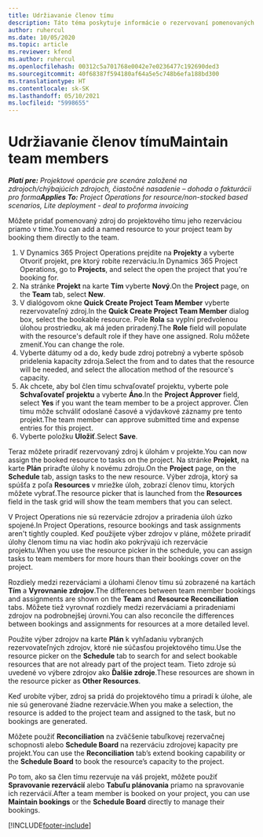 ```yaml
---
title: Udržiavanie členov tímu
description: Táto téma poskytuje informácie o rezervovaní pomenovaných zdrojov pre projektové tímy a ich priradení k úlohám.
author: ruhercul
ms.date: 10/05/2020
ms.topic: article
ms.reviewer: kfend
ms.author: ruhercul
ms.openlocfilehash: 00312c5a701768e0042e7e0236477c192690ded3
ms.sourcegitcommit: 40f68387f594180af64a5e5c748b6efa188bd300
ms.translationtype: HT
ms.contentlocale: sk-SK
ms.lasthandoff: 05/10/2021
ms.locfileid: "5998655"
---
```

# <a name="maintain-team-members"></a><span data-ttu-id="b2f01-103">Udržiavanie členov tímu</span><span class="sxs-lookup"><span data-stu-id="b2f01-103">Maintain team members</span></span>

<span data-ttu-id="b2f01-104">_**Platí pre:** Projektové operácie pre scenáre založené na zdrojoch/chýbajúcich zdrojoch, čiastočné nasadenie – dohoda o fakturácii pro forma_</span><span class="sxs-lookup"><span data-stu-id="b2f01-104">_**Applies To:** Project Operations for resource/non-stocked based scenarios, Lite deployment - deal to proforma invoicing_</span></span>

<span data-ttu-id="b2f01-105">Môžete pridať pomenovaný zdroj do projektového tímu jeho rezerváciou priamo v tíme.</span><span class="sxs-lookup"><span data-stu-id="b2f01-105">You can add a named resource to your project team by booking them directly to the team.</span></span>

1. <span data-ttu-id="b2f01-106">V Dynamics 365 Project Operations prejdite na **Projekty** a vyberte Otvoriť projekt, pre ktorý robíte rezerváciu.</span><span class="sxs-lookup"><span data-stu-id="b2f01-106">In Dynamics 365 Project Operations, go to **Projects**, and select the open the project that you're booking for.</span></span>
2. <span data-ttu-id="b2f01-107">Na stránke **Projekt** na karte **Tím** vyberte **Nový**.</span><span class="sxs-lookup"><span data-stu-id="b2f01-107">On the **Project** page, on the **Team** tab, select **New**.</span></span> 
3. <span data-ttu-id="b2f01-108">V dialógovom okne **Quick Create Project Team Member** vyberte rezervovateľný zdroj.</span><span class="sxs-lookup"><span data-stu-id="b2f01-108">In the **Quick Create Project Team Member** dialog box, select the bookable resource.</span></span> <span data-ttu-id="b2f01-109">Pole **Rola** sa vyplní predvolenou úlohou prostriedku, ak má jeden priradený.</span><span class="sxs-lookup"><span data-stu-id="b2f01-109">The **Role** field will populate with the resource's default role if they have one assigned.</span></span> <span data-ttu-id="b2f01-110">Rolu môžete zmeniť.</span><span class="sxs-lookup"><span data-stu-id="b2f01-110">You can change the role.</span></span> 
4. <span data-ttu-id="b2f01-111">Vyberte dátumy od a do, kedy bude zdroj potrebný a vyberte spôsob pridelenia kapacity zdroja.</span><span class="sxs-lookup"><span data-stu-id="b2f01-111">Select the from and to dates that the resource will be needed, and select the allocation method of the resource's capacity.</span></span> 
5. <span data-ttu-id="b2f01-112">Ak chcete, aby bol člen tímu schvaľovateľ projektu, vyberte pole **Schvaľovateľ projektu** a vyberte **Áno**.</span><span class="sxs-lookup"><span data-stu-id="b2f01-112">In the **Project Approver** field, select **Yes** if you want the team member to be a project approver.</span></span> <span data-ttu-id="b2f01-113">Člen tímu môže schváliť odoslané časové a výdavkové záznamy pre tento projekt.</span><span class="sxs-lookup"><span data-stu-id="b2f01-113">The team member can approve submitted time and expense entries for this project.</span></span> 
6. <span data-ttu-id="b2f01-114">Vyberte položku **Uložiť**.</span><span class="sxs-lookup"><span data-stu-id="b2f01-114">Select **Save**.</span></span>

<span data-ttu-id="b2f01-115">Teraz môžete priradiť rezervovaný zdroj k úlohám v projekte.</span><span class="sxs-lookup"><span data-stu-id="b2f01-115">You can now assign the booked resource to tasks on the project.</span></span> <span data-ttu-id="b2f01-116">Na stránke **Projekt**, na karte **Plán** priraďte úlohy k novému zdroju.</span><span class="sxs-lookup"><span data-stu-id="b2f01-116">On the **Project** page, on the **Schedule** tab, assign tasks to the new resource.</span></span> <span data-ttu-id="b2f01-117">Výber zdroja, ktorý sa spúšťa z poľa **Resources** v mriežke úloh, zobrazí členov tímu, ktorých môžete vybrať.</span><span class="sxs-lookup"><span data-stu-id="b2f01-117">The resource picker that is launched from the **Resources** field in the task grid will show the team members that you can select.</span></span>


<span data-ttu-id="b2f01-118">V Project Operations nie sú rezervácie zdrojov a priradenia úloh úzko spojené.</span><span class="sxs-lookup"><span data-stu-id="b2f01-118">In Project Operations, resource bookings and task assignments aren't tightly coupled.</span></span> <span data-ttu-id="b2f01-119">Keď použijete výber zdrojov v pláne, môžete priradiť úlohy členom tímu na viac hodín ako pokrývajú ich rezervácie projektu.</span><span class="sxs-lookup"><span data-stu-id="b2f01-119">When you use the resource picker in the schedule, you can assign tasks to team members for more hours than their bookings cover on the project.</span></span>

<span data-ttu-id="b2f01-120">Rozdiely medzi rezerváciami a úlohami členov tímu sú zobrazené na kartách **Tím** a **Vyrovnanie zdrojov**.</span><span class="sxs-lookup"><span data-stu-id="b2f01-120">The differences between team member bookings and assignments are shown on the **Team** and **Resource Reconciliation** tabs.</span></span> <span data-ttu-id="b2f01-121">Môžete tiež vyrovnať rozdiely medzi rezerváciami a priradeniami zdrojov na podrobnejšej úrovni.</span><span class="sxs-lookup"><span data-stu-id="b2f01-121">You can also reconcile the differences between bookings and assignments for resources at a more detailed level.</span></span>

<span data-ttu-id="b2f01-122">Použite výber zdrojov na karte **Plán** k vyhľadaniu vybraných rezervovateľných zdrojov, ktoré nie súčasťou projektového tímu.</span><span class="sxs-lookup"><span data-stu-id="b2f01-122">Use the resource picker on the **Schedule** tab to search for and select bookable resources that are not already part of the project team.</span></span> <span data-ttu-id="b2f01-123">Tieto zdroje sú uvedené vo výbere zdrojov ako **Ďalšie zdroje**.</span><span class="sxs-lookup"><span data-stu-id="b2f01-123">These resources are shown in the resource picker as **Other Resources**.</span></span>

<span data-ttu-id="b2f01-124">Keď urobíte výber, zdroj sa pridá do projektového tímu a priradí k úlohe, ale nie sú generované žiadne rezervácie.</span><span class="sxs-lookup"><span data-stu-id="b2f01-124">When you make a selection, the resource is added to the project team and assigned to the task, but no bookings are generated.</span></span>

<span data-ttu-id="b2f01-125">Môžete použiť **Reconciliation** na zväčšenie tabuľkovej rezervačnej schopnosti alebo **Schedule Board** na rezerváciu zdrojovej kapacity pre projekt.</span><span class="sxs-lookup"><span data-stu-id="b2f01-125">You can use the **Reconciliation** tab’s extend booking capability or the **Schedule Board** to book the resource’s capacity to the project.</span></span>

<span data-ttu-id="b2f01-126">Po tom, ako sa člen tímu rezervuje na váš projekt, môžete použiť **Spravovanie rezervácií** alebo **Tabuľu plánovania** priamo na spravovanie ich rezervácií.</span><span class="sxs-lookup"><span data-stu-id="b2f01-126">After a team member is booked on your project, you can use **Maintain bookings** or the **Schedule Board** directly to manage their bookings.</span></span>


[!INCLUDE[footer-include](../includes/footer-banner.md)]